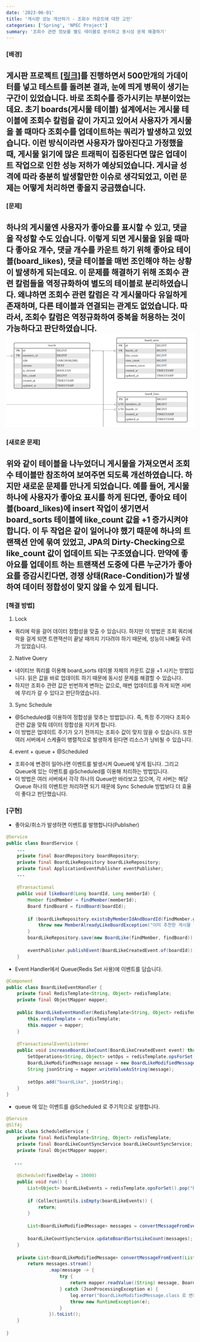 ```yaml
---
date: '2023-06-01'
title: '게시판 성능 개선하기 - 조회수 카운트에 대한 고민'
categories: ['Spring', 'NPEC Project']
summary: '조회수 관련 정보를 별도 테이블로 분리하고 동시성 문제 해결하기'
---
```

### [배경]

게시판 프로젝트 [[링크]](https://github.com/hsw0905/NPEC)를 진행하면서 500만개의 가데이터를 넣고 테스트를 돌려본 결과, 눈에 띄게 병목이 생기는 구간이 있었습니다.
바로 조회수를 증가시키는 부분이었는데요. 초기 boards(게시물 테이블) 설계에서는 게시물 테이블에 조회수 칼럼을 같이 가지고 있어서 <strong>사용자가 게시물을 볼 때마다 조회수를 업데이트하는 쿼리가 발생하고 있었습니다.</strong>
이런 방식이라면 사용자가 많아진다고 가정했을 때, 게시물 읽기에 많은 트래픽이 집중된다면 많은 업데이트 작업으로 인한 성능 저하가 예상되었습니다. 
게시글 성격에 따라 충분히 발생할만한 이슈로 생각되었고, 이런 문제는 어떻게 처리하면 좋을지 궁금했습니다.
---
### [문제]

하나의 게시물엔 사용자가 좋아요를 표시할 수 있고, 댓글을 작성할 수도 있습니다. 이렇게 되면 게시물을 읽을 때마다
좋아요 개수, 댓글 개수를 카운트 하기 위해 좋아요 테이블(board_likes), 댓글 테이블을 매번 조인해야 하는 상황이 발생하게 되는데요.
이 문제를 해결하기 위해 <strong>조회수 관련 칼럼들을 역정규화하여 별도의 테이블로 분리하였습니다.</strong> 
왜냐하면 조회수 관련 칼럼은 각 게시물마다 유일하게 존재하며, 다른 테이블과 연결되는 관계도 없었습니다.
따라서, 조회수 칼럼은 역정규화하여 중복을 허용하는 것이 가능하다고 판단하였습니다.
![조회수 테이블 분리한 결과 - board_sorts Table](boards.png)
---
### [새로운 문제]

위와 같이 테이블을 나누었더니 게시물을 가져오면서 조회수 테이블만 참조하여 보여주면 되도록 개선하였습니다.
하지만 새로운 문제를 만나게 되었습니다.
예를 들어, 게시물 하나에 사용자가 좋아요 표시를 하게 된다면, 좋아요 테이블(board_likes)에 insert 작업이 생기면서 board_sorts 테이블에 like_count 값을 +1 증가시켜야 합니다.
이 두 작업은 같이 일어나야 했기 때문에 하나의 트랜잭션 안에 묶여 있었고, JPA의 Dirty-Checking으로 like_count 값이 업데이트 되는 구조였습니다.
만약에 좋아요를 업데이트 하는 트랜잭션 도중에 다른 누군가가 좋아요를 증감시킨다면, 경쟁 상태(Race-Condition)가 발생하여 데이터 정합성이 맞지 않을 수 있게 됩니다.
---
### [해결 방법]

1. Lock 
- 쿼리에 락을 걸어 데이터 정합성을 맞출 수 있습니다. 하지만 이 방법은 조회 쿼리에 락을 걸게 되면 트랜잭션이 끝날 때까지 기다려야 하기 때문에, 성능이 나빠질 우려가 있었습니다.  
2. Native Query
- 네이티브 쿼리를 이용해 board_sorts 테이블 자체의 카운트 값을 +1 시키는 방법입니다. 읽은 값을 바로 업데이트 하기 때문에 동시성 문제를 해결할 수 있습니다.
- 하지만 조회수 관련 값은 빈번하게 변하는 값으로, 매번 업데이트를 하게 되면 서버에 무리가 갈 수 있다고 판단하였습니다.
3. Sync Schedule
- @Scheduled를 이용하여 정합성을 맞추는 방법입니다. 즉, 특정 주기마다 조회수 관련 값을 맞춰 데이터 정합성을 지키게 합니다.
- 이 방법은 업데이트 주기가 오기 전까지는 조회수 값이 맞지 않을 수 있습니다. 또한 여러 서버에서 스케쥴이 병렬적으로 발생하게 된다면 리소스가 낭비될 수 있습니다.
4. event + queue + @Scheduled
- 조회수에 변경이 일어나면 이벤트를 발생시켜 Queue에 넣게 됩니다. 그리고 Queue에 있는 이벤트를 @Scheduled를 이용해 처리하는 방법입니다.
- 이 방법은 여러 서버에서 각각 하나의 Queue만 바라보고 있으며, 각 서버는 해당 Queue 하나의 이벤트만 처리하면 되기 때문에 Sync Schedule 방법보다 더 효율이 좋다고 판단했습니다.

### [구현]
- 좋아요/취소가 발생하면 이벤트를 발행합니다(Publisher)
```Java
@Service
public class BoardService {
    ...
    private final BoardRepository boardRepository;
    private final BoardLikeRepository boardLikeRepository;
    private final ApplicationEventPublisher eventPublisher;
    ...
    
    @Transactional
    public void likeBoard(Long boardId, Long memberId) {
        Member findMember = findMember(memberId);
        Board findBoard = findBoard(boardId);

        if (boardLikeRepository.existsByMemberIdAndBoardId(findMember.getId(), findBoard.getId())) {
            throw new MemberAlreadyLikeBoardException("이미 추천한 게시물 입니다.");
        }
        boardLikeRepository.save(new BoardLike(findMember, findBoard));

        eventPublisher.publishEvent(BoardLikeCreatedEvent.of(boardId));
    }
```
- Event Handler에서 Queue(Redis Set 사용)에 이벤트를 담습니다.
```Java
@Component
public class BoardLikeEventHandler {
    private final RedisTemplate<String, Object> redisTemplate;
    private final ObjectMapper mapper;

    public BoardLikeEventHandler(RedisTemplate<String, Object> redisTemplate, ObjectMapper mapper) {
        this.redisTemplate = redisTemplate;
        this.mapper = mapper;
    }

    @TransactionalEventListener
    public void increaseBoardLikeCount(BoardLikeCreatedEvent event) throws JsonProcessingException {
        SetOperations<String, Object> setOps = redisTemplate.opsForSet();
        BoardLikeModifiedMessage message = new BoardLikeModifiedMessage(event.getBoardId());
        String jsonString = mapper.writeValueAsString(message);

        setOps.add("boardLike", jsonString);
    }
}

```
- queue 에 있는 이벤트를 @Scheduled 로 주기적으로 실행합니다.
```Java
@Service
@Slf4j
public class ScheduledService {
    private final RedisTemplate<String, Object> redisTemplate;
    private final BoardLikeCountSyncService boardLikeCountSyncService;
    private final ObjectMapper mapper;

   ...

    @Scheduled(fixedDelay = 10000)
    public void run() {
        List<Object> boardLikeEvents = redisTemplate.opsForSet().pop("boardLike", 100);

        if (CollectionUtils.isEmpty(boardLikeEvents)) {
            return;
        }

        List<BoardLikeModifiedMessage> messages = convertMessageFromEvent(boardLikeEvents);

        boardLikeCountSyncService.updateBoardSortsLikeCount(messages);
    }

    private List<BoardLikeModifiedMessage> convertMessageFromEvent(List<Object> messages) {
        return messages.stream()
                .map(message -> {
                    try {
                        return mapper.readValue((String) message, BoardLikeModifiedMessage.class);
                    } catch (JsonProcessingException e) {
                        log.error("BoardLikeModifiedMessage.class 로 변환 에러. value: {}", message);
                        throw new RuntimeException(e);
                    }
                }).toList();
    }

}
```
